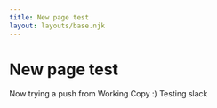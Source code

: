 ```yaml
---
title: New page test
layout: layouts/base.njk
---
```


# New page test

Now trying a push from Working Copy :)
 Testing slack